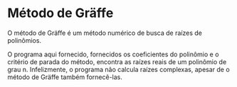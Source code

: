 # Método de Gräffe

<p> O método de Gräffe é um método numérico de busca de raízes de polinômios. </p>
<p> O programa aqui fornecido, fornecidos os coeficientes do polinômio e o critério de parada do método, encontra as raízes reais de um polinômio de grau n. Infelizmente, o programa não calcula raízes complexas, apesar de o método de Gräffe também fornecê-las. </p>
